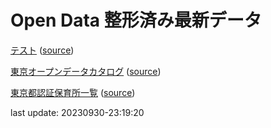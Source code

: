 # Open Data 整形済み最新データ
[テスト](data/20230930-23:19:15-regular.xml) \([source](https://www.data.jma.go.jp/developer/xml/feed/regular.xml)\)

[東京オープンデータカタログ](data/20230930-23:19:19-TokyoOpenDataCatalog) \([source](https://catalog.data.metro.tokyo.lg.jp/api/3/action/package_search?q=*:*&rows=999999&start=0)\)

[東京都認証保育所一覧](data/20230930-23:19:20-ninshouichiran050801.xlsx) \([source](https://www.fukushi.metro.tokyo.lg.jp/kodomo/hoiku/ninsyo/ichiran.files/ninshouichiran050801.xlsx)\)

last update: 20230930-23:19:20